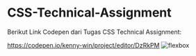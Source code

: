 # CSS-Technical-Assignment

Berikut Link Codepen dari Tugas CSS Technical Assignment:

https://codepen.io/kenny-win/project/editor/DzRkPM
![flexbox](https://user-images.githubusercontent.com/81342121/133438935-8225f019-13f2-4910-a99c-488e2f9a6b10.PNG)

